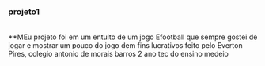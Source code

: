 ### projeto1</br>
</br>
**MEu projeto foi em um entuito de um jogo Efootball que sempre gostei de jogar e mostrar um pouco do jogo dem fins lucrativos 
      feito pelo Everton Pires, colegio antonio de morais barros   2 ano tec do ensino medeio
